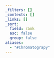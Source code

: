 ```yaml
---
_filters: []
_contexts: []
_links: []
_sort:
  field: rank
  asc: false
  group: false
aliases:
  - "#Chromatograpy"
---
```


